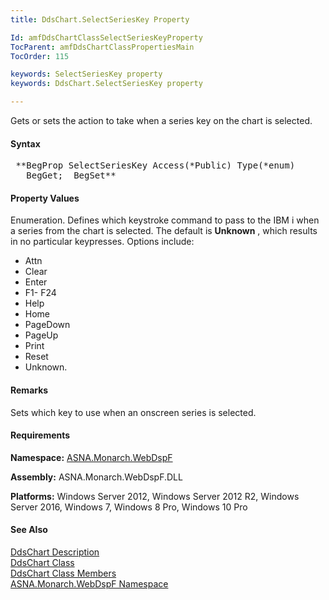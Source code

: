 ```yaml
---
title: DdsChart.SelectSeriesKey Property

Id: amfDdsChartClassSelectSeriesKeyProperty
TocParent: amfDdsChartClassPropertiesMain
TocOrder: 115

keywords: SelectSeriesKey property
keywords: DdsChart.SelectSeriesKey property

---
```


Gets or sets the action to take when a series key on the chart is selected.

#### Syntax
<pre class="prettyprint"> **BegProp SelectSeriesKey Access(*Public) Type(*enum)
   BegGet;  BegSet** </pre>

#### Property Values
Enumeration. Defines which keystroke command to pass to the IBM i when a series from the chart is selected. The default is **Unknown** , which results in no particular keypresses. Options include:
- Attn
- Clear
- Enter
- F1- F24
- Help
- Home
- PageDown
- PageUp
- Print
- Reset
- Unknown.

#### Remarks
Sets which key to use when an onscreen series is selected.

#### Requirements
**Namespace:** [ASNA.Monarch.WebDspF](amfWebDspFNamespace.html)

**Assembly:** ASNA.Monarch.WebDspF.DLL

**Platforms:** Windows Server 2012, Windows Server 2012 R2, Windows Server 2016, Windows 7, Windows 8 Pro, Windows 10 Pro

#### See Also
[DdsChart Description](amfUnderstandingCharts.html)<br /> [ DdsChart Class](amfDdsChartClass.html) <br /> [ DdsChart Class Members](amfDdsChartClassMembers.html) <br /> [ ASNA.Monarch.WebDspF Namespace](amfWebDspFNamespace.html) 
